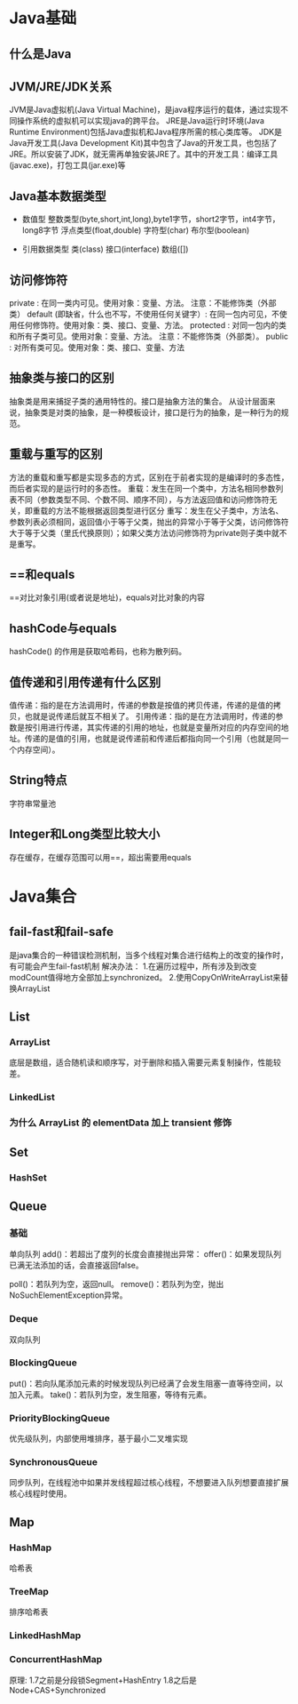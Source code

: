 # Java基础
## 什么是Java

## JVM/JRE/JDK关系
JVM是Java虚拟机(Java Virtual Machine)，是java程序运行的载体，通过实现不同操作系统的虚拟机可以实现java的跨平台。
JRE是Java运行时环境(Java Runtime Environment)包括Java虚拟机和Java程序所需的核心类库等。
JDK是Java开发工具(Java Development Kit)其中包含了Java的开发工具，也包括了JRE。所以安装了JDK，就无需再单独安装JRE了。其中的开发工具：编译工具(javac.exe)，打包工具(jar.exe)等

## Java基本数据类型

- 数值型
整数类型(byte,short,int,long),byte1字节，short2字节，int4字节，long8字节
浮点类型(float,double)
字符型(char)
布尔型(boolean)

- 引用数据类型
类(class)
接口(interface)
数组([])

## 访问修饰符
private : 在同一类内可见。使用对象：变量、方法。 注意：不能修饰类（外部类）
default (即缺省，什么也不写，不使用任何关键字）: 在同一包内可见，不使用任何修饰符。使用对象：类、接口、变量、方法。
protected : 对同一包内的类和所有子类可见。使用对象：变量、方法。 注意：不能修饰类（外部类）。
public : 对所有类可见。使用对象：类、接口、变量、方法


## 抽象类与接口的区别
抽象类是用来捕捉子类的通用特性的。接口是抽象方法的集合。
从设计层面来说，抽象类是对类的抽象，是一种模板设计，接口是行为的抽象，是一种行为的规范。


## 重载与重写的区别
方法的重载和重写都是实现多态的方式，区别在于前者实现的是编译时的多态性，而后者实现的是运行时的多态性。
重载：发生在同一个类中，方法名相同参数列表不同（参数类型不同、个数不同、顺序不同），与方法返回值和访问修饰符无关，即重载的方法不能根据返回类型进行区分
重写：发生在父子类中，方法名、参数列表必须相同，返回值小于等于父类，抛出的异常小于等于父类，访问修饰符大于等于父类（里氏代换原则）；如果父类方法访问修饰符为private则子类中就不是重写。


## ==和equals
==对比对象引用(或者说是地址)，equals对比对象的内容

## hashCode与equals
hashCode() 的作用是获取哈希码，也称为散列码。

## 值传递和引用传递有什么区别
值传递：指的是在方法调用时，传递的参数是按值的拷贝传递，传递的是值的拷贝，也就是说传递后就互不相关了。
引用传递：指的是在方法调用时，传递的参数是按引用进行传递，其实传递的引用的地址，也就是变量所对应的内存空间的地址。传递的是值的引用，也就是说传递前和传递后都指向同一个引用（也就是同一个内存空间）。

## String特点
字符串常量池

## Integer和Long类型比较大小
存在缓存，在缓存范围可以用==，超出需要用equals


# Java集合
## fail-fast和fail-safe
是java集合的一种错误检测机制，当多个线程对集合进行结构上的改变的操作时，有可能会产生fail-fast机制
解决办法：
1.在遍历过程中，所有涉及到改变modCount值得地方全部加上synchronized。
2.使用CopyOnWriteArrayList来替换ArrayList

## List
### ArrayList
底层是数组，适合随机读和顺序写，对于删除和插入需要元素复制操作，性能较差。

### LinkedList

### 为什么 ArrayList 的 elementData 加上 transient 修饰

## Set
### HashSet

## Queue
### 基础
单向队列
add()：若超出了度列的长度会直接抛出异常：
offer()：如果发现队列已满无法添加的话，会直接返回false。

poll()：若队列为空，返回null。
remove()：若队列为空，抛出NoSuchElementException异常。
### Deque
双向队列

### BlockingQueue
put()：若向队尾添加元素的时候发现队列已经满了会发生阻塞一直等待空间，以加入元素。
take()：若队列为空，发生阻塞，等待有元素。

### PriorityBlockingQueue
优先级队列，内部使用堆排序，基于最小二叉堆实现

### SynchronousQueue
同步队列，在线程池中如果并发线程超过核心线程，不想要进入队列想要直接扩展核心线程时使用。

## Map
### HashMap
哈希表

### TreeMap
排序哈希表

### LinkedHashMap

### ConcurrentHashMap
原理:
1.7之前是分段锁Segment+HashEntry
1.8之后是Node+CAS+Synchronized
